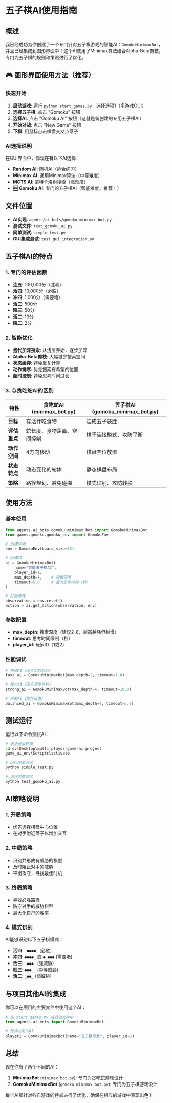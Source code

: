 # 五子棋AI使用指南

## 概述

我已经成功为你创建了一个专门针对五子棋游戏的智能AI：`GomokuMinimaxBot`，并且已经集成到图形界面中！这个AI使用了Minimax算法结合Alpha-Beta剪枝，专门为五子棋的规则和策略进行了优化。

## 🎮 图形界面使用方法（推荐）

### 快速开始
1. **启动游戏**: 运行 `python start_games.py`，选择选项1（多游戏GUI）
2. **选择五子棋**: 点击 "Gomoku" 按钮
3. **选择AI**: 点击 "Gomoku AI" 按钮（这就是新创建的专用五子棋AI）
4. **开始对战**: 点击 "New Game" 按钮
5. **下棋**: 用鼠标点击棋盘交叉点落子

### AI选择说明
在GUI界面中，你现在有以下AI选择：
- **Random AI**: 随机AI（适合练习）
- **Minimax AI**: 通用Minimax算法（中等难度）
- **MCTS AI**: 蒙特卡洛树搜索（高难度）
- **🆕 Gomoku AI**: 专门的五子棋AI（智能难度，推荐！）

## 文件位置

- **AI实现**: `agents/ai_bots/gomoku_minimax_bot.py`
- **测试文件**: `test_gomoku_ai.py`
- **简单测试**: `simple_test.py`
- **GUI集成测试**: `test_gui_integration.py`

## 五子棋AI的特点

### 1. 专门的评估函数
- **连五**: 100,000分（胜利）
- **活四**: 10,000分（必胜）
- **冲四**: 1,000分（需要堵）
- **活三**: 500分
- **眠三**: 50分
- **活二**: 10分
- **眠二**: 2分

### 2. 智能优化
- **迭代加深搜索**: 从浅层开始，逐步加深
- **Alpha-Beta剪枝**: 大幅减少搜索空间
- **状态缓存**: 避免重复计算
- **动作排序**: 优先搜索有希望的位置
- **超时控制**: 避免思考时间过长

### 3. 与贪吃蛇AI的区别

| 特性 | 贪吃蛇AI (minimax_bot.py) | 五子棋AI (gomoku_minimax_bot.py) |
|------|---------------------------|----------------------------------|
| **目标** | 存活并吃食物 | 连成五子获胜 |
| **评估重点** | 蛇长度、食物距离、空间控制 | 棋子连接模式、攻防平衡 |
| **动作空间** | 4方向移动 | 棋盘空位放置 |
| **状态特点** | 动态变化的蛇体 | 静态棋盘布局 |
| **策略** | 路径规划、避免碰撞 | 模式识别、攻防转换 |

## 使用方法

### 基本使用

```python
from agents.ai_bots.gomoku_minimax_bot import GomokuMinimaxBot
from games.gomoku.gomoku_env import GomokuEnv

# 创建环境
env = GomokuEnv(board_size=15)

# 创建AI
ai = GomokuMinimaxBot(
    name="智能五子棋AI", 
    player_id=1, 
    max_depth=4,    # 搜索深度
    timeout=5.0     # 最大思考时间（秒）
)

# 开始游戏
observation = env.reset()
action = ai.get_action(observation, env)
```

### 参数配置

- **max_depth**: 搜索深度（建议2-6，越高越强但越慢）
- **timeout**: 思考时间限制（秒）
- **player_id**: 玩家ID（1或2）

### 性能调优

```python
# 快速AI（适合实时对战）
fast_ai = GomokuMinimaxBot(max_depth=2, timeout=1.0)

# 强力AI（适合深度分析）
strong_ai = GomokuMinimaxBot(max_depth=6, timeout=10.0)

# 平衡AI（推荐设置）
balanced_ai = GomokuMinimaxBot(max_depth=4, timeout=5.0)
```

## 测试运行

运行以下命令测试AI：

```bash
# 激活虚拟环境
cd d:\Desktop\multi-player-game-ai-project
game_ai_env\Scripts\activate

# 运行简单测试
python simple_test.py

# 运行完整测试
python test_gomoku_ai.py
```

## AI策略说明

### 1. 开局策略
- 优先选择棋盘中心位置
- 在对手附近落子以增加交互

### 2. 中局策略
- 识别并形成有威胁的棋型
- 及时阻止对手的威胁
- 平衡攻守，寻找最佳时机

### 3. 终局策略
- 寻找必胜路径
- 防守对手的威胁棋型
- 最大化自己的胜率

### 4. 模式识别
AI能够识别以下五子棋模式：
- **活四**: `_●●●●_` (必胜)
- **冲四**: `●●●●_` 或 `●_●●●` (需要堵)
- **活三**: `_●●●_` (强威胁)
- **眠三**: `●●●__` (中等威胁)
- **活二**: `_●●_` (弱威胁)

## 与项目其他AI的集成

你可以在项目的主要文件中使用这个AI：

```python
# 在 start_games.py 或其他文件中
from agents.ai_bots import GomokuMinimaxBot

# 替换之前的AI
player1 = GomokuMinimaxBot(name="五子棋专家", player_id=1)
```

## 总结

现在你有了两个不同的AI：

1. **MinimaxBot** (`minimax_bot.py`): 专门为贪吃蛇游戏设计
2. **GomokuMinimaxBot** (`gomoku_minimax_bot.py`): 专门为五子棋游戏设计

每个AI都针对各自游戏的特点进行了优化，确保在相应的游戏中表现出色！
